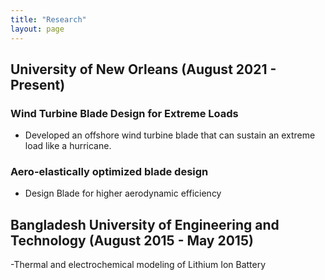 ```yaml
---
title: "Research"
layout: page
---
```

## University of New Orleans (August 2021 - Present)

### Wind Turbine Blade Design for Extreme Loads
- Developed an offshore wind turbine blade that can sustain an extreme load like a hurricane.

### Aero-elastically optimized blade design 
- Design Blade for higher aerodynamic efficiency

## Bangladesh University of Engineering and Technology (August 2015 - May 2015)
-Thermal and electrochemical modeling of Lithium Ion Battery
